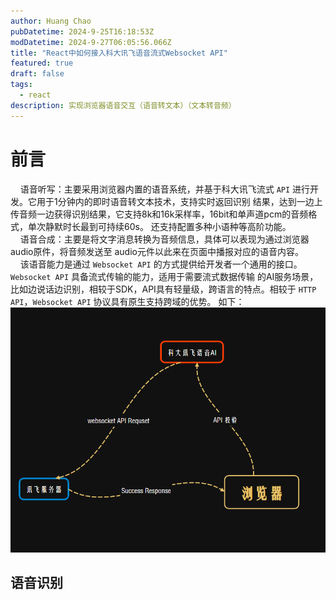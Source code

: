 ```yaml
---
author: Huang Chao
pubDatetime: 2024-9-25T16:18:53Z
modDatetime: 2024-9-27T06:05:56.066Z
title: "React中如何接入科大讯飞语音流式Websocket API"
featured: true
draft: false
tags:
  - react
description: 实现浏览器语音交互（语音转文本）（文本转音频）
---
```


# 前言

&nbsp;&nbsp;&nbsp;&nbsp;语音听写：主要采用浏览器内置的语音系统，并基于科大讯飞流式 `API` 进行开发。它用于1分钟内的即时语音转文本技术，支持实时返回识别
结果，达到一边上传音频一边获得识别结果，它支持8k和16k采样率，16bit和单声道pcm的音频格式，单次静默时长最到可持续60s。
还支持配置多种小语种等高阶功能。<br>
&nbsp;&nbsp;&nbsp;&nbsp;语音合成：主要是将文字消息转换为音频信息，具体可以表现为通过浏览器audio原件，将音频发送至
audio元件以此来在页面中播报对应的语音内容。<br>
&nbsp;&nbsp;&nbsp;&nbsp;该语音能力是通过 `Websocket API` 的方式提供给开发者一个通用的接口。`Websocket API` 具备流式传输的能力，适用于需要流式数据传输
的AI服务场景，比如边说话边识别，相较于SDK，API具有轻量级，跨语言的特点。相较于 `HTTP API`，`Websocket API` 协议具有原生支持跨域的优势。
如下：
![xfXmind.png](../../assets/images/xfXmind.png)

## 语音识别
